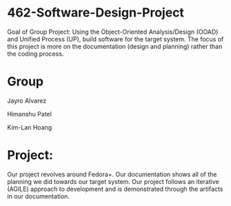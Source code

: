 # 462-Software-Design-Project
Goal of Group Project: Using the Object-Oriented Analysis/Design (OOAD) and Unified Process (UP), build software for the target system. The focus of this project is more on the documentation (design and planning) rather than the coding process. 

# Group 
Jayro Alvarez

Himanshu Patel

Kim-Lan Hoang

# Project: 
Our project revolves around Fedora+. Our documentation shows all of the planning we did towards our target system. Our project follows an iterative (AGILE) approach to development and is demonstrated through the artifacts in our documentation.
